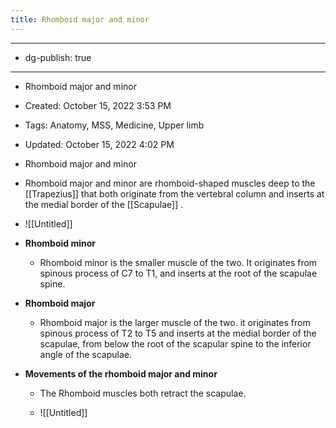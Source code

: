 ```yaml
---
title: Rhomboid major and minor
---
```


- --

- dg-publish: true

- --

- Rhomboid major and minor

- Created: October 15, 2022 3:53 PM

- Tags: Anatomy, MSS, Medicine, Upper limb

- Updated: October 15, 2022 4:02 PM

- Rhomboid major and minor

- Rhomboid major and minor are rhomboid-shaped muscles deep to the [[Trapezius]] that both originate from the vertebral column and inserts at the medial border of the [[Scapulae]] .

- ![[Untitled]]

- ****************************Rhomboid minor****************************
	 - Rhomboid minor is the smaller muscle of the two. It originates from spinous process of C7 to T1, and inserts at the root of the scapulae spine.

- ********************Rhomboid major********************
	 - Rhomboid major is the larger muscle of the two. it originates from spinous process of T2 to T5 and inserts at the medial border of the scapulae, from below the root of the scapular spine to the inferior angle of the scapulae.

- **********************************************************************************Movements of the rhomboid major and minor**********************************************************************************
	 - The Rhomboid muscles both retract the scapulae.

	 - ![[Untitled]]
